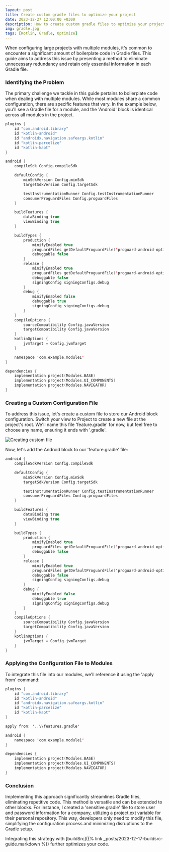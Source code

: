 ```yaml
---
layout: post
title: Create custom gradle files to optimize your project
date: 2023-12-27 12:00:00 +0300
description: How to create custom gradle files to optimize your project
img: gradle.jpg 
tags: [Kotlin, Gradle, Optimize]
---
```


When configuring large projects with multiple modules, it's common to encounter a significant amount of boilerplate code in Gradle files. This guide aims to address this issue by presenting a method to eliminate unnecessary redundancy and retain only essential information in each Gradle file.

### Identifying the Problem

The primary challenge we tackle in this guide pertains to boilerplate code when dealing with multiple modules. While most modules share a common configuration, there are specific features that vary. In the example below, you'll see a Gradle file for a module, and the 'Android' block is identical across all modules in the project.

```kotlin
plugins {
    id "com.android.library"
    id "kotlin-android"
    id "androidx.navigation.safeargs.kotlin"
    id "kotlin-parcelize"
    id "kotlin-kapt"
}

android {
    compileSdk Config.compileSdk

    defaultConfig {
        minSdkVersion Config.minSdk
        targetSdkVersion Config.targetSdk

        testInstrumentationRunner Config.testInstrumentationRunner
        consumerProguardFiles Config.proguardFiles
    }

    buildFeatures {
        dataBinding true
        viewBinding true
    }

    buildTypes {
        production {
            minifyEnabled true
            proguardFiles getDefaultProguardFile('proguard-android-optimize.txt'), 'proguard-rules.pro'
            debuggable false
        }
        release {
            minifyEnabled true
            proguardFiles getDefaultProguardFile('proguard-android-optimize.txt'), 'proguard-rules.pro'
            debuggable false
            signingConfig signingConfigs.debug
        }
        debug {
            minifyEnabled false
            debuggable true
            signingConfig signingConfigs.debug
        }
    }
    compileOptions {
        sourceCompatibility Config.javaVersion
        targetCompatibility Config.javaVersion
    }
    kotlinOptions {
        jvmTarget = Config.jvmTarget
    }

    namespace 'com.example.module1'
}

dependencies {
    implementation project(Modules.BASE)
    implementation project(Modules.UI_COMPONENTS)
    implementation project(Modules.NAVIGATOR)
}
```

### Creating a Custom Configuration File

To address this issue, let's create a custom file to store our Android block configuration. Switch your view to Project to create a new file at the project's root. We'll name this file 'feature.gradle' for now, but feel free to choose any name, ensuring it ends with '.gradle'.

![Creating custom file]({{site.baseurl}}/assets/img/posts/post3/img1.png)

Now, let's add the Android block to our 'feature.gradle' file:

```kotlin
android {
    compileSdkVersion Config.compileSdk

    defaultConfig {
        minSdkVersion Config.minSdk
        targetSdkVersion Config.targetSdk

        testInstrumentationRunner Config.testInstrumentationRunner
        consumerProguardFiles Config.proguardFiles
    }

    buildFeatures {
        dataBinding true
        viewBinding true
    }

    buildTypes {
        production {
            minifyEnabled true
            proguardFiles getDefaultProguardFile('proguard-android-optimize.txt'), 'proguard-rules.pro'
            debuggable false
        }
        release {
            minifyEnabled true
            proguardFiles getDefaultProguardFile('proguard-android-optimize.txt'), 'proguard-rules.pro'
            debuggable false
            signingConfig signingConfigs.debug
        }
        debug {
            minifyEnabled false
            debuggable true
            signingConfig signingConfigs.debug
        }
    }
    compileOptions {
        sourceCompatibility Config.javaVersion
        targetCompatibility Config.javaVersion
    }
    kotlinOptions {
        jvmTarget = Config.jvmTarget
    }
}
```

### Applying the Configuration File to Modules

To integrate this file into our modules, we'll reference it using the 'apply from' command:

```kotlin
plugins {
    id "com.android.library"
    id "kotlin-android"
    id "androidx.navigation.safeargs.kotlin"
    id "kotlin-parcelize"
    id "kotlin-kapt"
}

apply from: '..\\features.gradle'

android {
    namespace 'com.example.module1'
}

dependencies {
    implementation project(Modules.BASE)
    implementation project(Modules.UI_COMPONENTS)
    implementation project(Modules.NAVIGATOR)
}
```

### Conclusion

Implementing this approach significantly streamlines Gradle files, eliminating repetitive code. This method is versatile and can be extended to other blocks. For instance, I created a 'sensitive.gradle' file to store user and password information for a company, utilizing a project.ext variable for their personal repository. This way, developers only need to modify this file, simplifying the configuration process and minimizing disruptions to the Gradle setup.

Integrating this strategy with [buildSrc]({% link _posts/2023-12-17-buildsrc-guide.markdown %}) further optimizes your code.

